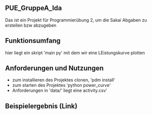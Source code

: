 ## PUE_GruppeA_Ida

Das ist ein Projekt für Programmierübung 2, um die Sakai Abgaben zu erstellen bzw abzugeben

## Funktionsumfang

hier liegt ein skript 'main py' mit dem wir eine LEistungskurve plotten

## Anforderungen und Nutzungen

- zum installieren des Projektes clonen, 'pdm install'
- zum starten des Projektes 'python power_curve'
- Anforderungen in 'data/' liegt eine activity.csv'

## Beispielergebnis (Link)

